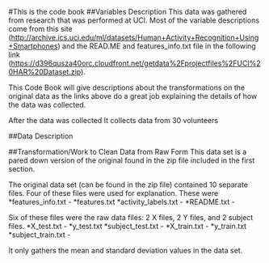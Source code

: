 #This is the code book 
##Variables Description
This data was gathered from research that was performed at UCI. Most of the variable descriptions come from this site (http://archive.ics.uci.edu/ml/datasets/Human+Activity+Recognition+Using+Smartphones) 
and the READ.ME and features_info.txt file in the following link (https://d396qusza40orc.cloudfront.net/getdata%2Fprojectfiles%2FUCI%20HAR%20Dataset.zip). 

This Code Book will give descriptions about the transformations on the original data as the links above do a great job explaining the details of how the data was collected. 

After the data was collected 
It collects data from 30 
volunteers


##Data Description

##Transformation/Work to Clean Data from Raw Form
This data set is a pared down version of the original found in the zip file included in the first section. 

The original data set (can be found in the zip file) contained 10 separate files. Four of these files were used for explanation. These were 
*features_info.txt - 
*features.txt 
*activity_labels.txt - 
*README.txt - 

Six of these files were the raw data files: 2 X files, 2 Y files, and 2 subject files. 
*X_test.txt - 
*y_test.txt 
*subject_test.txt -
*X_train.txt - 
*y_train.txt 
*subject_train.txt -


It only gathers the mean and standard deviation values in the data set. 
